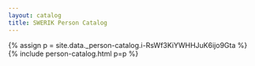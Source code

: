 ```yaml
---
layout: catalog
title: SWERIK Person Catalog
---
```

{% assign p = site.data._person-catalog.i-RsWf3KiYWHHJuK6ijo9Gta %}
{% include person-catalog.html p=p %}

